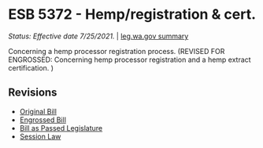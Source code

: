 # ESB 5372 - Hemp/registration & cert.
*Status: Effective date 7/25/2021.* | [leg.wa.gov summary](https://app.leg.wa.gov/billsummary?BillNumber=5372&Year=2021)

Concerning a hemp processor registration process. (REVISED FOR ENGROSSED: Concerning hemp processor registration and a hemp extract certification. )

## Revisions
* [Original Bill](1/)
* [Engrossed Bill](1/)
* [Bill as Passed Legislature](1/)
* [Session Law](1/)